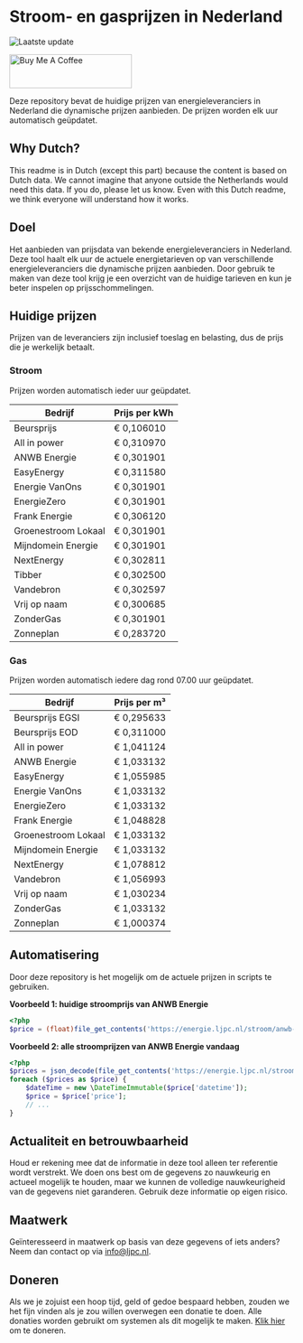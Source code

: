 # Stroom- en gasprijzen in Nederland

![Laatste update](https://img.shields.io/badge/laatste%20update-2023--06--12%2009%3A00%20CET-brightgreen)

<a href="https://www.buymeacoffee.com/Lars-" target="_blank"><img src="https://cdn.buymeacoffee.com/buttons/v2/default-orange.png" alt="Buy Me A Coffee" height="60" style="height: 60px !important;width: 217px !important;" ></a>

Deze repository bevat de huidige prijzen van energieleveranciers in Nederland die dynamische prijzen aanbieden. De prijzen worden elk uur automatisch geüpdatet.

## Why Dutch?

This readme is in Dutch (except this part) because the content is based on Dutch data. We cannot imagine that anyone outside the Netherlands would need this data. If you do, please let us know. Even with this Dutch readme, we think
everyone will understand how it works.

## Doel

Het aanbieden van prijsdata van bekende energieleveranciers in Nederland. Deze tool haalt elk uur de actuele energietarieven op van verschillende energieleveranciers die dynamische prijzen aanbieden. Door gebruik te maken van deze tool
krijg je een overzicht van de huidige tarieven en kun je beter inspelen op prijsschommelingen.

## Huidige prijzen

Prijzen van de leveranciers zijn inclusief toeslag en belasting, dus de prijs die je werkelijk betaalt.

### Stroom

Prijzen worden automatisch ieder uur geüpdatet.

 Bedrijf | Prijs per kWh 
---------|---------------
Beursprijs | € 0,106010
All in power | € 0,310970
ANWB Energie | € 0,301901
EasyEnergy | € 0,311580
Energie VanOns | € 0,301901
EnergieZero | € 0,301901
Frank Energie | € 0,306120
Groenestroom Lokaal | € 0,301901
Mijndomein Energie | € 0,301901
NextEnergy | € 0,302811
Tibber | € 0,302500
Vandebron | € 0,302597
Vrij op naam | € 0,300685
ZonderGas | € 0,301901
Zonneplan | € 0,283720


### Gas

Prijzen worden automatisch iedere dag rond 07.00 uur geüpdatet.

 Bedrijf | Prijs per m³ 
---------|--------------
Beursprijs EGSI | € 0,295633
Beursprijs EOD | € 0,311000
All in power | € 1,041124
ANWB Energie | € 1,033132
EasyEnergy | € 1,055985
Energie VanOns | € 1,033132
EnergieZero | € 1,033132
Frank Energie | € 1,048828
Groenestroom Lokaal | € 1,033132
Mijndomein Energie | € 1,033132
NextEnergy | € 1,078812
Vandebron | € 1,056993
Vrij op naam | € 1,030234
ZonderGas | € 1,033132
Zonneplan | € 1,000374


## Automatisering

Door deze repository is het mogelijk om de actuele prijzen in scripts te gebruiken.

**Voorbeeld 1: huidige stroomprijs van ANWB Energie**

```php
<?php
$price = (float)file_get_contents('https://energie.ljpc.nl/stroom/anwb-energie-nu.txt');

```

**Voorbeeld 2: alle stroomprijzen van ANWB Energie vandaag**

```php
<?php
$prices = json_decode(file_get_contents('https://energie.ljpc.nl/stroom/all-in-power-vandaag.json'),true);
foreach ($prices as $price) {
    $dateTime = new \DateTimeImmutable($price['datetime']);
    $price = $price['price'];
    // ...
}
```

## Actualiteit en betrouwbaarheid

Houd er rekening mee dat de informatie in deze tool alleen ter referentie wordt verstrekt. We doen ons best om de gegevens zo nauwkeurig en actueel mogelijk te houden, maar we kunnen de volledige nauwkeurigheid van de gegevens niet
garanderen. Gebruik deze informatie op eigen risico.

## Maatwerk

Geïnteresseerd in maatwerk op basis van deze gegevens of iets anders? Neem dan contact op
via [info@ljpc.nl](mailto:info@ljpc.nl?subject=Energie%20prijzen).

## Doneren

Als we je zojuist een hoop tijd, geld of gedoe bespaard hebben, zouden we het fijn vinden als je zou willen overwegen een
donatie te doen. Alle donaties worden gebruikt om systemen als dit mogelijk te
maken. [Klik hier](https://www.buymeacoffee.com/Lars-) om te doneren.
